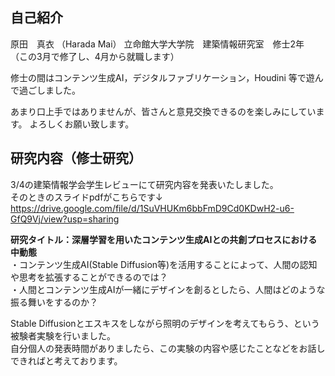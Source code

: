 ## 自己紹介  

原田　真衣  （Harada Mai）
立命館大学大学院　建築情報研究室　修士2年  
（この3月で修了し、4月から就職します）  

修士の間はコンテンツ生成AI，デジタルファブリケーション，Houdini 等で遊んで過ごしました。  
  
あまり口上手ではありませんが、皆さんと意見交換できるのを楽しみにしています。
よろしくお願い致します。  
  
  
## 研究内容（修士研究）  

3/4の建築情報学会学生レビューにて研究内容を発表いたしました。  
そのときのスライドpdfがこちらです↓  
https://drive.google.com/file/d/1SuVHUKm6bbFmD9Cd0KDwH2-u6-GfQ9Vj/view?usp=sharing  


**研究タイトル：深層学習を用いたコンテンツ生成AIとの共創プロセスにおける中動態**  
・コンテンツ生成AI(Stable Diffusion等)を活用することによって、人間の認知や思考を拡張することができるのでは？  
・人間とコンテンツ生成AIが一緒にデザインを創るとしたら、人間はどのような振る舞いをするのか？  

Stable Diffusionとエスキスをしながら照明のデザインを考えてもらう、という被験者実験を行いました。  
自分個人の発表時間がありましたら、この実験の内容や感じたことなどをお話しできればと考えております。
